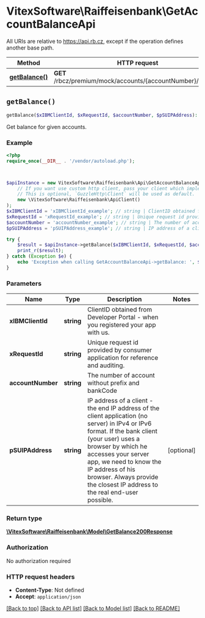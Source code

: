 # VitexSoftware\Raiffeisenbank\GetAccountBalanceApi

All URIs are relative to https://api.rb.cz, except if the operation defines another base path.

| Method | HTTP request | Description |
| ------------- | ------------- | ------------- |
| [**getBalance()**](GetAccountBalanceApi.md#getBalance) | **GET** /rbcz/premium/mock/accounts/{accountNumber}/balance |  |


## `getBalance()`

```php
getBalance($xIBMClientId, $xRequestId, $accountNumber, $pSUIPAddress): \VitexSoftware\Raiffeisenbank\Model\GetBalance200Response
```



Get balance for given accounts.

### Example

```php
<?php
require_once(__DIR__ . '/vendor/autoload.php');



$apiInstance = new VitexSoftware\Raiffeisenbank\Api\GetAccountBalanceApi(
    // If you want use custom http client, pass your client which implements `GuzzleHttp\ClientInterface`.
    // This is optional, `GuzzleHttp\Client` will be used as default.
    new \VitexSoftware\Raiffeisenbank\ApiClient()
);
$xIBMClientId = 'xIBMClientId_example'; // string | ClientID obtained from Developer Portal - when you registered your app with us.
$xRequestId = 'xRequestId_example'; // string | Unique request id provided by consumer application for reference and auditing.
$accountNumber = 'accountNumber_example'; // string | The number of account without prefix and bankCode
$pSUIPAddress = 'pSUIPAddress_example'; // string | IP address of a client - the end IP address of the client application (no server) in IPv4 or IPv6 format. If the bank client (your user) uses a browser by which he accesses your server app, we need to know the IP address of his browser. Always provide the closest IP address to the real end-user possible.

try {
    $result = $apiInstance->getBalance($xIBMClientId, $xRequestId, $accountNumber, $pSUIPAddress);
    print_r($result);
} catch (Exception $e) {
    echo 'Exception when calling GetAccountBalanceApi->getBalance: ', $e->getMessage(), PHP_EOL;
}
```

### Parameters

| Name | Type | Description  | Notes |
| ------------- | ------------- | ------------- | ------------- |
| **xIBMClientId** | **string**| ClientID obtained from Developer Portal - when you registered your app with us. | |
| **xRequestId** | **string**| Unique request id provided by consumer application for reference and auditing. | |
| **accountNumber** | **string**| The number of account without prefix and bankCode | |
| **pSUIPAddress** | **string**| IP address of a client - the end IP address of the client application (no server) in IPv4 or IPv6 format. If the bank client (your user) uses a browser by which he accesses your server app, we need to know the IP address of his browser. Always provide the closest IP address to the real end-user possible. | [optional] |

### Return type

[**\VitexSoftware\Raiffeisenbank\Model\GetBalance200Response**](../Model/GetBalance200Response.md)

### Authorization

No authorization required

### HTTP request headers

- **Content-Type**: Not defined
- **Accept**: `application/json`

[[Back to top]](#) [[Back to API list]](../../README.md#endpoints)
[[Back to Model list]](../../README.md#models)
[[Back to README]](../../README.md)
